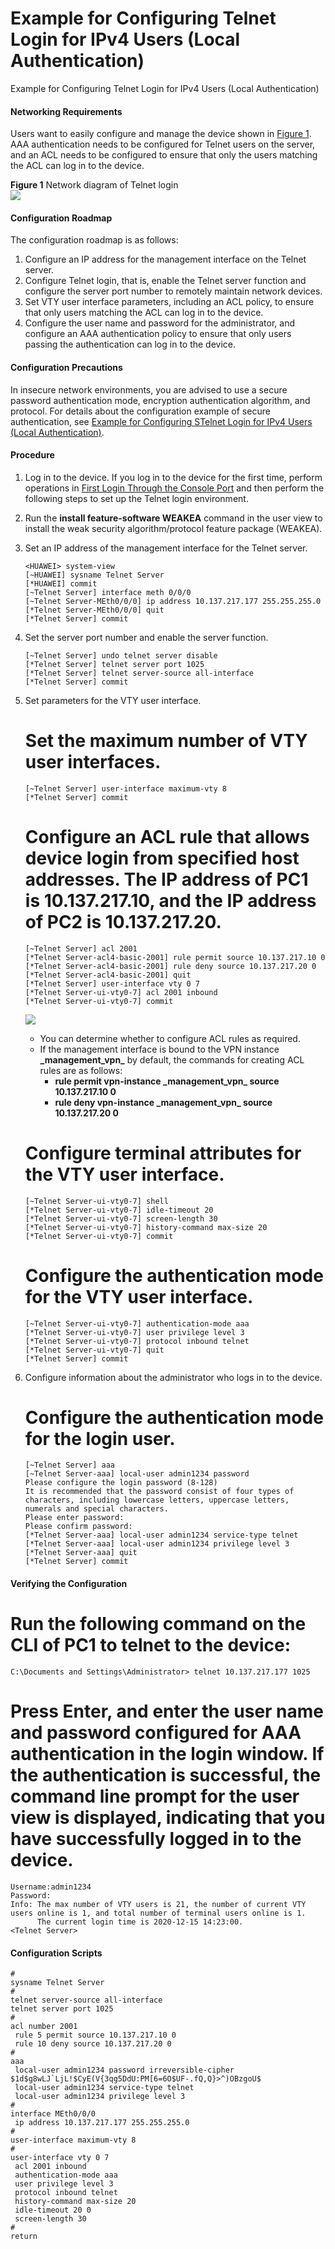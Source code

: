 Example for Configuring Telnet Login for IPv4 Users (Local Authentication)
==========================================================================

Example for Configuring Telnet Login for IPv4 Users (Local Authentication)

#### Networking Requirements

Users want to easily configure and manage the device shown in [Figure 1](#EN-US_TASK_0000001563893025__fig_dc_cfg_login_001501). AAA authentication needs to be configured for Telnet users on the server, and an ACL needs to be configured to ensure that only the users matching the ACL can log in to the device.

**Figure 1** Network diagram of Telnet login  
![](figure/en-us_image_0000001512693928.png)

#### Configuration Roadmap

The configuration roadmap is as follows:

1. Configure an IP address for the management interface on the Telnet server.
2. Configure Telnet login, that is, enable the Telnet server function and configure the server port number to remotely maintain network devices.
3. Set VTY user interface parameters, including an ACL policy, to ensure that only users matching the ACL can log in to the device.
4. Configure the user name and password for the administrator, and configure an AAA authentication policy to ensure that only users passing the authentication can log in to the device.

#### Configuration Precautions

In insecure network environments, you are advised to use a secure password authentication mode, encryption authentication algorithm, and protocol. For details about the configuration example of secure authentication, see [Example for Configuring STelnet Login for IPv4 Users (Local Authentication)](vrp_login_cfg_0016.html).


#### Procedure

1. Log in to the device. If you log in to the device for the first time, perform operations in [First Login Through the Console Port](vrp_first_cfg_0004.html) and then perform the following steps to set up the Telnet login environment.
2. Run the **install feature-software WEAKEA** command in the user view to install the weak security algorithm/protocol feature package (WEAKEA).
3. Set an IP address of the management interface for the Telnet server.
   
   
   ```
   <HUAWEI> system-view    
   [~HUAWEI] sysname Telnet Server
   [*HUAWEI] commit
   [~Telnet Server] interface meth 0/0/0
   [~Telnet Server-MEth0/0/0] ip address 10.137.217.177 255.255.255.0
   [*Telnet Server-MEth0/0/0] quit
   [*Telnet Server] commit
   ```
4. Set the server port number and enable the server function.
   
   
   ```
   [~Telnet Server] undo telnet server disable
   [*Telnet Server] telnet server port 1025
   [*Telnet Server] telnet server-source all-interface
   [*Telnet Server] commit
   ```
5. Set parameters for the VTY user interface.
   
   
   
   # Set the maximum number of VTY user interfaces.
   
   ```
   [~Telnet Server] user-interface maximum-vty 8
   [*Telnet Server] commit
   ```
   
   # Configure an ACL rule that allows device login from specified host addresses. The IP address of PC1 is 10.137.217.10, and the IP address of PC2 is 10.137.217.20.
   
   ```
   [~Telnet Server] acl 2001
   [*Telnet Server-acl4-basic-2001] rule permit source 10.137.217.10 0
   [*Telnet Server-acl4-basic-2001] rule deny source 10.137.217.20 0
   [*Telnet Server-acl4-basic-2001] quit
   [*Telnet Server] user-interface vty 0 7
   [*Telnet Server-ui-vty0-7] acl 2001 inbound
   [*Telnet Server-ui-vty0-7] commit
   ```
   ![](public_sys-resources/note_3.0-en-us.png) 
   * You can determine whether to configure ACL rules as required.
   * If the management interface is bound to the VPN instance **\_management\_vpn\_** by default, the commands for creating ACL rules are as follows:
     + **rule permit vpn-instance \_management\_vpn\_ source 10.137.217.10 0**
     + **rule deny vpn-instance \_management\_vpn\_ source 10.137.217.20 0**
   
   # Configure terminal attributes for the VTY user interface.
   
   ```
   [~Telnet Server-ui-vty0-7] shell
   [*Telnet Server-ui-vty0-7] idle-timeout 20
   [*Telnet Server-ui-vty0-7] screen-length 30
   [*Telnet Server-ui-vty0-7] history-command max-size 20
   [*Telnet Server-ui-vty0-7] commit
   ```
   
   # Configure the authentication mode for the VTY user interface.
   
   ```
   [~Telnet Server-ui-vty0-7] authentication-mode aaa
   [*Telnet Server-ui-vty0-7] user privilege level 3
   [*Telnet Server-ui-vty0-7] protocol inbound telnet
   [*Telnet Server-ui-vty0-7] quit
   [*Telnet Server] commit
   ```
6. Configure information about the administrator who logs in to the device.
   
   
   
   # Configure the authentication mode for the login user.
   
   ```
   [~Telnet Server] aaa
   [~Telnet Server-aaa] local-user admin1234 password
   Please configure the login password (8-128)
   It is recommended that the password consist of four types of characters, including lowercase letters, uppercase letters, numerals and special characters. 
   Please enter password:                                      
   Please confirm password:                               
   [*Telnet Server-aaa] local-user admin1234 service-type telnet
   [*Telnet Server-aaa] local-user admin1234 privilege level 3
   [*Telnet Server-aaa] quit
   [*Telnet Server] commit
   ```

#### Verifying the Configuration

# Run the following command on the CLI of PC1 to telnet to the device:

```
C:\Documents and Settings\Administrator> telnet 10.137.217.177 1025
```
# Press **Enter**, and enter the user name and password configured for AAA authentication in the login window. If the authentication is successful, the command line prompt for the user view is displayed, indicating that you have successfully logged in to the device.
```
Username:admin1234
Password:
Info: The max number of VTY users is 21, the number of current VTY users online is 1, and total number of terminal users online is 1.
      The current login time is 2020-12-15 14:23:00.
<Telnet Server>
```


#### Configuration Scripts

```
#
sysname Telnet Server
#
telnet server-source all-interface
telnet server port 1025
#
acl number 2001
 rule 5 permit source 10.137.217.10 0
 rule 10 deny source 10.137.217.20 0 
#
aaa
 local-user admin1234 password irreversible-cipher $1d$g8wLJ`LjL!$CyE(V{3qg5DdU:PM[6=6O$UF-.fQ,Q}>^)OBzgoU$
 local-user admin1234 service-type telnet
 local-user admin1234 privilege level 3
#
interface MEth0/0/0
 ip address 10.137.217.177 255.255.255.0
#
user-interface maximum-vty 8
#
user-interface vty 0 7
 acl 2001 inbound
 authentication-mode aaa
 user privilege level 3
 protocol inbound telnet
 history-command max-size 20
 idle-timeout 20 0
 screen-length 30
#
return
```